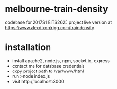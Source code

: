 # melbourne-train-density

codebase for 2017S1 BITS2625 project
live version at https://www.alexdixontrigg.com/traindensity

# installation
- install apache2, node.js, npm, socket.io, express
- contact me for database credentials
- copy project path to /var/www/html
- run >node index.js
- visit http://localhost:3000
